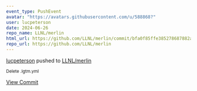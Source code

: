 ```yaml
---
event_type: PushEvent
avatar: "https://avatars.githubusercontent.com/u/588868?"
user: lucpeterson
date: 2024-06-26
repo_name: LLNL/merlin
html_url: https://github.com/LLNL/merlin/commit/bfa0f85ffe385278687882a87d40ddcb50d09101
repo_url: https://github.com/LLNL/merlin
---
```


<a href='https://github.com/lucpeterson' target='_blank'>lucpeterson</a> pushed to <a href='https://github.com/LLNL/merlin' target='_blank'>LLNL/merlin</a>

<small>Delete .lgtm.yml</small>

<a href='https://github.com/LLNL/merlin/commit/bfa0f85ffe385278687882a87d40ddcb50d09101' target='_blank'>View Commit</a>